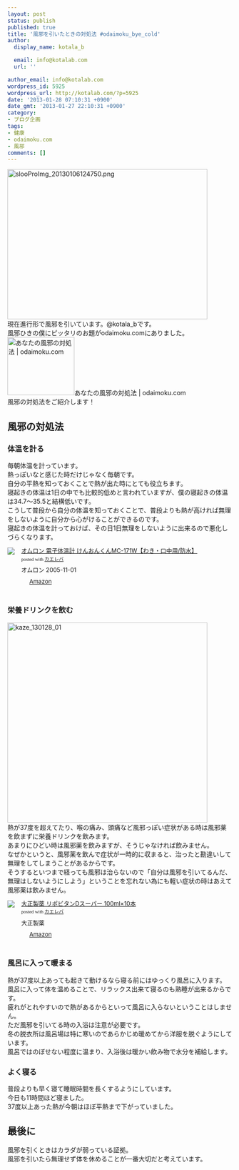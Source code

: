 ```yaml
---
layout: post
status: publish
published: true
title: '風邪を引いたときの対処法 #odaimoku_bye_cold'
author:
  display_name: kotala_b

  email: info@kotalab.com
  url: ''

author_email: info@kotalab.com
wordpress_id: 5925
wordpress_url: http://kotalab.com/?p=5925
date: '2013-01-28 07:10:31 +0900'
date_gmt: '2013-01-27 22:10:31 +0900'
category:
- ブログ企画
tags:
- 健康
- odaimoku.com
- 風邪
comments: []
---
```

<p><a href="http://kotalab.com/wp-content/uploads/slooProImg_20130106124750.png" target="_blank"><img src="http://kotalab.com/wp-content/uploads/slooProImg_20130106124750-448x336.png" alt="slooProImg_20130106124750.png" width="448" height="336" class="alignnone size-large wp-image-5544" /></a><br />
現在進行形で風邪を引いています。@kotala_bです。<br />
風邪ひきの僕にピッタリのお題がodaimoku.comにありました。<br />
<span class="removed_link" title="http://odaimoku.com/archives/32"><img class="alignleft" src="http://capture.heartrails.com/150x130?http://odaimoku.com/archives/32" alt="あなたの風邪の対処法 | odaimoku.com" width="150" height="130" /></span><span class="removed_link" title="http://odaimoku.com/archives/32">あなたの風邪の対処法 | odaimoku.com</span><span class="removed_link" title="http://b.hatena.ne.jp/entry/http://odaimoku.com/archives/32"><img border="0" src="http://b.hatena.ne.jp/entry/image/http://odaimoku.com/archives/32" alt="" /></span><br style="clear:both;" />風邪の対処法をご紹介します！<br />
<!--more--></p>
<h2>風邪の対処法</h2>
<h3>体温を計る</h3>
<p>毎朝体温を計っています。<br />
熱っぽいなと感じた時だけじゃなく毎朝です。<br />
自分の平熱を知っておくことで熱が出た時にとても役立ちます。<br />
寝起きの体温は1日の中でも比較的低めと言われていますが、僕の寝起きの体温は34.7〜35.5と結構低いです。<br />
こうして普段から自分の体温を知っておくことで、普段よりも熱が高ければ無理をしないように自分から心がけることができるのです。<br />
寝起きの体温を計っておけば、その日1日無理をしないように出来るので悪化しづらくなります。</p>
<div class="kaerebalink-box" style="text-align:left;padding-bottom:20px;font-size:small;/zoom: 1;overflow: hidden;">
<div class="kaerebalink-image" style="float:left;margin:0 15px 10px 0;"><a href="http://www.amazon.co.jp/exec/obidos/ASIN/B000CEIZQ0/same-22/ref=nosim/" rel="nofollow" target="_blank"><img src="http://ecx.images-amazon.com/images/I/21pjXs1%2B%2BfL._SL160_.jpg" style="border: none;" /></a></div>
<div class="kaerebalink-info" style="line-height:120%;/zoom: 1;overflow: hidden;">
<div class="kaerebalink-name" style="margin-bottom:10px;line-height:120%"><a href="http://www.amazon.co.jp/exec/obidos/ASIN/B000CEIZQ0/same-22/ref=nosim/" rel="nofollow" target="_blank">オムロン 電子体温計 けんおんくんMC-171W【わき・口中用/防水】</a>
<div class="kaerebalink-powered-date" style="font-size:8pt;margin-top:5px;font-family:verdana;line-height:120%">posted with <a href="http://kaereba.com" target="_blank">カエレバ</a></div>
</div>
<div class="kaerebalink-detail" style="margin-bottom:5px;"> オムロン 2005-11-01    </div>
<div class="kaerebalink-link1" style="margin-top:10px;">
<div class="shoplinkamazon" style="display:inline;margin-right:5px;background: url('http://img.yomereba.com/tam_k_01.gif') 0 0 no-repeat;padding: 2px 0 2px 18px;white-space: nowrap;"><a href="http://www.amazon.co.jp/gp/search?keywords=MC-171W&__mk_ja_JP=%83J%83%5E%83J%83i&tag=same-22" rel="nofollow" target="_blank" title="アマゾン" >Amazon</a></div>
</div>
</div>
<div class="booklink-footer" style="clear: left"></div>
</div>
<h3>栄養ドリンクを飲む</h3>
<p><a href="http://kotalab.com/wp-content/uploads/kaze_130128_01.jpg" target="_blank"><img src="http://kotalab.com/wp-content/uploads/kaze_130128_01-448x448.jpg" alt="kaze_130128_01" width="448" height="448" class="alignnone size-large wp-image-5927" /></a><br />
熱が37度を超えてたり、喉の痛み、頭痛など風邪っぽい症状がある時は風邪薬を飲まずに栄養ドリンクを飲みます。<br />
あまりにひどい時は風邪薬を飲みますが、そうじゃなければ飲みません。<br />
なぜかというと、風邪薬を飲んで症状が一時的に収まると、治ったと勘違いして無理をしてしまうことがあるからです。<br />
そうするといつまで経っても風邪は治らないので「自分は風邪を引いてるんだ、無理はしないようにしよう」ということを忘れない為にも軽い症状の時はあえて風邪薬は飲みません。</p>
<div class="kaerebalink-box" style="text-align:left;padding-bottom:20px;font-size:small;/zoom: 1;overflow: hidden;">
<div class="kaerebalink-image" style="float:left;margin:0 15px 10px 0;"><a href="http://www.amazon.co.jp/exec/obidos/ASIN/B002CHJKG4/same-22/ref=nosim/" rel="nofollow" target="_blank"><img src="http://ecx.images-amazon.com/images/I/41OIZb3KpxL._SL160_.jpg" style="border: none;" /></a></div>
<div class="kaerebalink-info" style="line-height:120%;/zoom: 1;overflow: hidden;">
<div class="kaerebalink-name" style="margin-bottom:10px;line-height:120%"><a href="http://www.amazon.co.jp/exec/obidos/ASIN/B002CHJKG4/same-22/ref=nosim/" rel="nofollow" target="_blank">大正製薬 リポビタンDスーパー 100ml&times;10本</a>
<div class="kaerebalink-powered-date" style="font-size:8pt;margin-top:5px;font-family:verdana;line-height:120%">posted with <a href="http://kaereba.com" target="_blank">カエレバ</a></div>
</div>
<div class="kaerebalink-detail" style="margin-bottom:5px;"> 大正製薬     </div>
<div class="kaerebalink-link1" style="margin-top:10px;">
<div class="shoplinkamazon" style="display:inline;margin-right:5px;background: url('http://img.yomereba.com/tam_k_01.gif') 0 0 no-repeat;padding: 2px 0 2px 18px;white-space: nowrap;"><a href="http://www.amazon.co.jp/gp/search?keywords=%91%E5%90%B3%90%BB%96%F2%20%83%8A%83%7C%83r%83%5E%83%93D%83X%81%5B%83p%81%5B&__mk_ja_JP=%83J%83%5E%83J%83i&tag=same-22" rel="nofollow" target="_blank" title="アマゾン" >Amazon</a></div>
</div>
</div>
<div class="booklink-footer" style="clear: left"></div>
</div>
<h3>風呂に入って暖まる</h3>
<p>熱が37度以上あっても起きて動けるなら寝る前にはゆっくり風呂に入ります。<br />
風呂に入って体を温めることで、リラックス出来て寝るのも熟睡が出来るからです。<br />
疲れがとれやすいので熱があるからといって風呂に入らないということはしません。<br />
ただ風邪を引いてる時の入浴は注意が必要です。<br />
冬の脱衣所は風呂場は特に寒いのであらかじめ暖めてから洋服を脱ぐようにしています。<br />
風呂ではのぼせない程度に温まり、入浴後は暖かい飲み物で水分を補給します。</p>
<h3>よく寝る</h3>
<p>普段よりも早く寝て睡眠時間を長くするようにしています。<br />
今日も11時間ほど寝ました。<br />
37度以上あった熱が今朝はほぼ平熱まで下がっていました。</p>
<h2>最後に</h2>
<p>風邪を引くときはカラダが弱っている証拠。<br />
風邪を引いたら無理せず体を休めることが一番大切だと考えています。</p>
